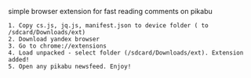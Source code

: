 simple browser extension for fast reading comments on pikabu

    1. Copy cs.js, jq.js, manifest.json to device folder ( to /sdcard/Downloads/ext)
    2. Download yandex browser
    3. Go to chrome://extensions
    4. Load unpacked - select folder (/sdcard/Downloads/ext). Extension added!
    5. Open any pikabu newsfeed. Enjoy!